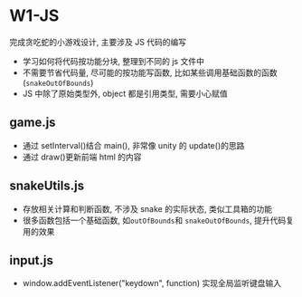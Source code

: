 # W1-JS

完成贪吃蛇的小游戏设计, 主要涉及 JS 代码的编写

- 学习如何将代码按功能分块, 整理到不同的 js 文件中
- 不需要节省代码量, 尽可能的按功能写函数, 比如某些调用基础函数的函数(`snakeOutOfBounds`)
- JS 中除了原始类型外, object 都是引用类型, 需要小心赋值

## game.js

- 通过 setInterval()结合 main(), 非常像 unity 的 update()的思路
- 通过 draw()更新前端 html 的内容

## snakeUtils.js

- 存放相关计算和判断函数, 不涉及 snake 的实际状态, 类似工具箱的功能
- 很多函数包括一个基础函数, 如`outOfBounds`和 `snakeOutOfBounds`, 提升代码复用的效果

## input.js

- window.addEventListener("keydown", function) 实现全局监听键盘输入

